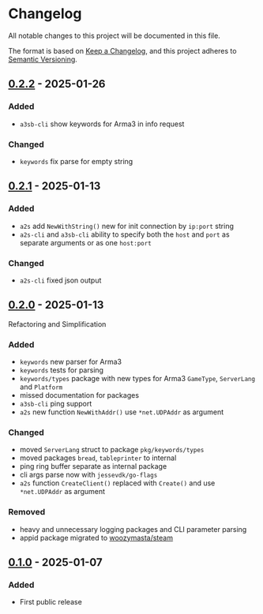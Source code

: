 # Changelog

All notable changes to this project will be documented in this file.

The format is based on [Keep a Changelog][],
and this project adheres to [Semantic Versioning][].

<!--
## Unreleased

### Added
### Changed
### Removed
-->

## [0.2.2][] - 2025-01-26

### Added

* `a3sb-cli` show keywords for Arma3 in info request

### Changed

* `keywords` fix parse for empty string

[0.2.2]: https://github.com/WoozyMasta/a2s/compare/v0.2.1...v0.2.2

## [0.2.1][] - 2025-01-13

### Added

* `a2s` add `NewWithString()` new for init connection by `ip:port` string
* `a2s-cli` and `a3sb-cli` ability to specify both the `host` and `port` as
  separate arguments or as one `host:port`

### Changed

* `a2s-cli` fixed json output

[0.2.1]: https://github.com/WoozyMasta/a2s/compare/v0.2.0...v0.2.1

## [0.2.0][] - 2025-01-13

Refactoring and Simplification

### Added

* `keywords` new parser for Arma3
* `keywords` tests for parsing
* `keywords/types` package with new types for Arma3 `GameType`,
  `ServerLang` and `Platform`
* missed documentation for packages
* `a3sb-cli` ping support
* `a2s` new function `NewWithAddr()` use `*net.UDPAddr` as argument

### Changed

* moved `ServerLang` struct to package `pkg/keywords/types`
* moved packages `bread`, `tableprinter` to internal
* ping ring buffer separate as internal package
* cli args parse now with `jessevdk/go-flags`
* `a2s` function `CreateClient()` replaced with `Create()` and use
  `*net.UDPAddr` as argument

### Removed

* heavy and unnecessary logging packages and CLI parameter parsing
* appid package migrated to [woozymasta/steam](https://github.com/WoozyMasta/steam/tree/master/utils/appid)

[0.2.0]: https://github.com/WoozyMasta/a2s/compare/v0.1.0...v0.2.0

## [0.1.0][] - 2025-01-07

### Added

* First public release

[0.1.0]: https://github.com/WoozyMasta/a2s/tree/v0.1.0

<!--links-->
[Keep a Changelog]: https://keepachangelog.com/en/1.1.0/
[Semantic Versioning]: https://semver.org/spec/v2.0.0.html
